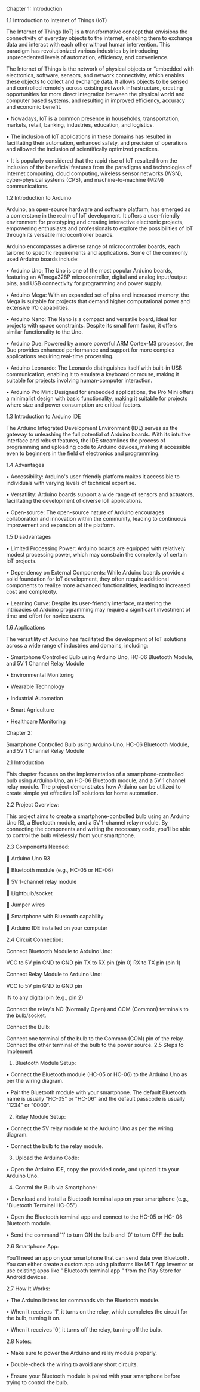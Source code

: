 Chapter 1: Introduction

1.1 Introduction to Internet of Things (IoT)

The Internet of Things (IoT) is a transformative concept that envisions the connectivity of everyday objects to the internet, enabling them to exchange data and interact with each other without human intervention. This paradigm has revolutionized various industries by introducing unprecedented levels of automation, efficiency, and convenience.

The Internet of Things is the network of physical objects or “embedded with electronics, software, sensors, and network connectivity, which enables these objects to collect and exchange data. It allows objects to be sensed and controlled remotely across existing network infrastructure, creating opportunities for more direct integration between the physical world and computer based systems, and resulting in improved efficiency, accuracy and economic benefit.

• Nowadays, IoT is a common presence in households, transportation, markets, retail, banking, industries, education, and logistics.

• The inclusion of IoT applications in these domains has resulted in facilitating their automation, enhanced safety, and precision of operations and allowed the inclusion of scientifically optimized practices.

• It is popularly considered that the rapid rise of IoT resulted from the inclusion of the beneficial features from the paradigms and technologies of Internet computing, cloud computing, wireless sensor networks (WSN), cyber-physical systems (CPS), and machine-to-machine (M2M) communications.

1.2 Introduction to Arduino

Arduino, an open-source hardware and software platform, has emerged as a cornerstone in the realm of IoT development. It offers a user-friendly environment for prototyping and creating interactive electronic projects, empowering enthusiasts and professionals to explore the possibilities of IoT through its versatile microcontroller boards.

Arduino encompasses a diverse range of microcontroller boards, each tailored to specific requirements and applications. Some of the commonly used Arduino boards include:

•	Arduino Uno: The Uno is one of the most popular Arduino boards, featuring an ATmega328P microcontroller, digital and analog input/output pins, and USB connectivity for programming and power supply.

•	Arduino Mega: With an expanded set of pins and increased memory, the Mega is suitable for projects that demand higher computational power and extensive I/O capabilities.

•	Arduino Nano: The Nano is a compact and versatile board, ideal for projects with space constraints. Despite its small form factor, it offers similar functionality to the Uno.

•	Arduino Due: Powered by a more powerful ARM Cortex-M3 processor, the Due provides enhanced performance and support for more complex applications requiring real-time processing.

•	Arduino Leonardo: The Leonardo distinguishes itself with built-in USB communication, enabling it to emulate a keyboard or mouse, making it suitable for projects involving human-computer interaction.

•	Arduino Pro Mini: Designed for embedded applications, the Pro Mini offers a minimalist design with basic functionality, making it suitable for projects where size and power consumption are critical factors.

1.3 Introduction to Arduino IDE

The Arduino Integrated Development Environment (IDE) serves as the gateway to unleashing the full potential of Arduino boards. With its intuitive interface and robust features, the IDE streamlines the process of programming and uploading code to Arduino devices, making it accessible even to beginners in the field of electronics and programming.

1.4 Advantages

•	Accessibility: Arduino's user-friendly platform makes it accessible to individuals with varying levels of technical expertise.

•	Versatility: Arduino boards support a wide range of sensors and actuators, facilitating the development of diverse IoT applications.

•	Open-source: The open-source nature of Arduino encourages collaboration and innovation within the community, leading to continuous improvement and expansion of the platform.

1.5 Disadvantages

•	Limited Processing Power: Arduino boards are equipped with relatively modest processing power, which may constrain the complexity of certain IoT projects.

•	Dependency on External Components: While Arduino boards provide a solid foundation for IoT development, they often require additional components to realize more advanced functionalities, leading to increased cost and complexity.

•	Learning Curve: Despite its user-friendly interface, mastering the intricacies of Arduino programming may require a significant investment of time and effort for novice users.

1.6 Applications

The versatility of Arduino has facilitated the development of IoT solutions across a wide range of industries and domains, including:

•	Smartphone Controlled Bulb using Arduino Uno, HC-06 Bluetooth Module, and 5V 1 Channel Relay Module 

•	Environmental Monitoring

•	Wearable Technology

•	Industrial Automation

•	Smart Agriculture

•	Healthcare Monitoring








Chapter 2:

Smartphone Controlled Bulb using Arduino Uno, HC-06 Bluetooth Module, and 5V 1 Channel Relay Module

2.1 Introduction

This chapter focuses on the implementation of a smartphone-controlled bulb using Arduino Uno, an HC-06 Bluetooth module, and a 5V 1 channel relay module. The project demonstrates how Arduino can be utilized to create simple yet effective IoT solutions for home automation.

2.2 Project Overview:

This project aims to create a smartphone-controlled bulb using an Arduino Uno R3, a Bluetooth module, and a 5V 1-channel relay module. By connecting the components and writing the necessary code, you'll be able to control the bulb wirelessly from your smartphone.

2.3 Components Needed:

	Arduino Uno R3

	Bluetooth module (e.g., HC-05 or HC-06)

	5V 1-channel relay module

	Lightbulb/socket

	Jumper wires

	Smartphone with Bluetooth capability

	Arduino IDE installed on your computer

2.4 Circuit Connection:

Connect Bluetooth Module to Arduino Uno:

VCC to 5V pin GND to GND pin TX to RX pin (pin 0) RX to TX pin (pin 1)

Connect Relay Module to Arduino Uno:

VCC to 5V pin GND to GND pin

IN to any digital pin (e.g., pin 2)

Connect the relay's NO (Normally Open) and COM (Common) terminals to the bulb/socket.

Connect the Bulb:

 Connect one terminal of the bulb to the Common (COM) pin of the relay. Connect the other terminal of the bulb to the power source.
2.5 Steps to Implement:

1.	Bluetooth Module Setup:

•	Connect the Bluetooth module (HC-05 or HC-06) to the Arduino Uno as per the wiring diagram.

•	Pair the Bluetooth module with your smartphone. The default Bluetooth name is usually "HC-05" or "HC-06" and the default passcode is usually "1234" or "0000".
 
2.	Relay Module Setup:

•	Connect the 5V relay module to the Arduino Uno as per the wiring diagram.

•	Connect the bulb to the relay module.

3.	Upload the Arduino Code:

•	Open the Arduino IDE, copy the provided code, and upload it to your Arduino Uno.

4.	Control the Bulb via Smartphone:

•	Download and install a Bluetooth terminal app on your smartphone (e.g., "Bluetooth Terminal HC-05").

•	Open the Bluetooth terminal app and connect to the HC-05 or HC- 06 Bluetooth module.

•	Send the command '1' to turn ON the bulb and '0' to turn OFF the bulb.

2.6 Smartphone App:

You'll need an app on your smartphone that can send data over Bluetooth. You can either create a custom app using platforms like MIT App Inventor or use existing apps like " Bluetooth terminal app " from the Play Store for Android devices.

2.7 How It Works:

•	The Arduino listens for commands via the Bluetooth module.

•	When it receives '1', it turns on the relay, which completes the circuit for the bulb, turning it on.

•	When it receives '0', it turns off the relay, turning off the bulb.

2.8 Notes:

•	Make sure to power the Arduino and relay module properly.

•	Double-check the wiring to avoid any short circuits.

•	Ensure your Bluetooth module is paired with your smartphone before trying to control the bulb.


